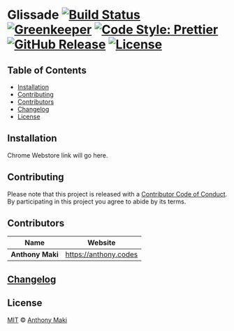 # Glissade [![Build Status](https://img.shields.io/travis/4cm4k1/glissade/master.svg?style=flat-square)](https://travis-ci.org/4cm4k1/glissade) [![Greenkeeper](https://img.shields.io/badge/greenkeeper-enabled-brightgreen.svg?style=flat-square)](https://greenkeeper.io/) [![Code Style: Prettier](https://img.shields.io/badge/code_style-prettier-ff69b4.svg?style=flat-square)](https://github.com/prettier/prettier) [![GitHub Release](https://img.shields.io/github/release/4cm4k1/glissade.svg?style=flat-square)](https://github.com/4cm4k1/glissade/releases) [![License](https://img.shields.io/github/license/4cm4k1/glissade.svg?style=flat-square)](license)

## Table of Contents

* [Installation](#installation)
* [Contributing](#contributing)
* [Contributors](#contributors)
* [Changelog](#changelog)
* [License](#license)

## Installation

Chrome Webstore link will go here.

## Contributing

Please note that this project is released with a [Contributor Code of Conduct](code-of-conduct.md). By participating in this project you agree to abide by its terms.

## Contributors

| Name             | Website                 |
| ---------------- | ----------------------- |
| **Anthony Maki** | <https://anthony.codes> |

## [Changelog](changelog.md)

## License

[MIT](license) © [Anthony Maki](https://anthony.codes)
